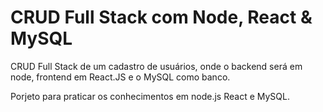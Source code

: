 # CRUD Full Stack com Node, React & MySQL

CRUD Full Stack de um cadastro de usuários, onde o backend será em node, frontend em React.JS e o MySQL como banco.

Porjeto para praticar os conhecimentos em node.js React e MySQL.
